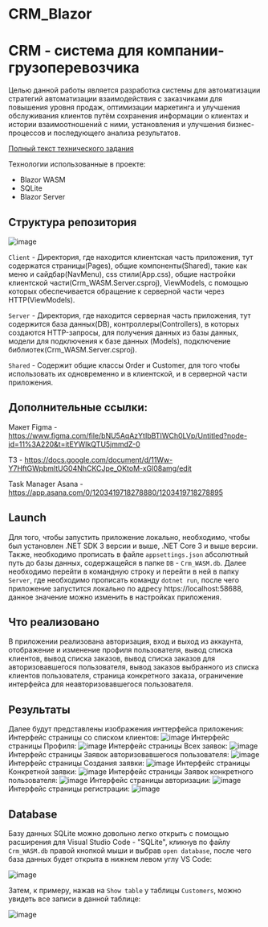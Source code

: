 # CRM_Blazor

# CRM - система для компании-грузоперевозчика

Целью данной работы является разработка системы для автоматизации стратегий автоматизации взаимодействия с заказчиками для повышения уровня продаж, оптимизации маркетинга и улучшения обслуживания клиентов путём сохранения информации о клиентах и истории взаимоотношений с ними, установления и улучшения бизнес-процессов и последующего анализа результатов.

[Полный текст технического задания](https://docs.google.com/document/d/11Ww-Y7HftGWpbmltUG04NhCKCJpe_OKtoM-xGl08amg/edit?usp=sharing) 

Технологии использованные в проекте:
 - Blazor WASM
 - SQLite
 - Blazor Server
 
 ## Структура репозитория
 ![image](https://user-images.githubusercontent.com/92932521/209802488-bf70b473-3c0c-4736-b391-e4a42ebb8369.png)

```Client``` - Директория, где находится клиентская часть приложения, тут содержатся страницы(Pages), общие компоненты(Shared), такие как меню и сайдбар(NavMenu), css стили(App.css), общие настройки клиентской части(Crm_WASM.Server.csproj), ViewModels, с помощью которых обеспечивается обращение к серверной части через HTTP(ViewModels).

```Server``` - Директория, где находится серверная часть приложения, тут содержится база данных(DB), контроллеры(Controllers), в которых создаются HTTP-запросы, для получения данных из базы данных, модели для подключения к базе данных (Models), подключение библиотек(Crm_WASM.Server.csproj).

```Shared``` - Содержит общие классы Order и Customer, для того чтобы использовать их одновременно и в клиентской, и в серверной части приложения.

## Дополнительные ссылки:
Макет Figma - https://www.figma.com/file/bNU5AqAzYtIbBTIWCh0LVp/Untitled?node-id=11%3A220&t=itEYWIkQTU5jmmdZ-0

ТЗ - https://docs.google.com/document/d/11Ww-Y7HftGWpbmltUG04NhCKCJpe_OKtoM-xGl08amg/edit

Task Manager Asana - https://app.asana.com/0/1203419718278880/1203419718278895 

## Launch
Для того, чтобы запустить приложение локально, необходимо, чтобы был установлен .NET SDK 3 версии и выше, .NET Core 3 и выше версии. Также, необходимо прописать в файле ```appsettings.json``` абсолютный путь до базы данных, содержащейся в папке ```DB``` - ```Crm_WASM.db```.
Далее необходимо перейти в командную строку и перейти в ней в папку ```Server```, где необходимо прописать команду ```dotnet run```, после чего приложение запустится локально по адресу https://localhost:58688, данное значение можно изменить в настройках приложения.

## Что реализовано
В приложении реализована авторизация, вход и выход из аккаунта, отображение и изменение профиля пользователя, вывод списка клиентов, вывод списка заказов, вывод списка заказов для авторизовавшегося пользователя, вывод заказов выбранного из списка клиентов пользователя, страница конкретного заказа, ограничение интерфейса для неавторизовавшегося пользователя.

## Результаты
Далее будут представлены изображения инттерфейса приложения:
Интерфейс страницы со списком клиентов:
![image](https://user-images.githubusercontent.com/92932521/209726327-7b142b72-3668-4e6c-882f-6e8c6b3782de.png)
Интерфейс страницы Профиля:
![image](https://user-images.githubusercontent.com/92932521/209726443-5245c004-ea6c-47ef-a93e-52f2440dbda3.png)
Интерфейс страницы Всех заявок:
![image](https://user-images.githubusercontent.com/92932521/209726499-0059a0b2-0638-4a5c-80b6-8064646c5ddf.png)
Интерфейс страницы Заявок авторизовавшегося пользователя:
![image](https://user-images.githubusercontent.com/92932521/209726514-421ecd97-06dd-44b9-8c3a-36d0f9827c1e.png)
Интерфейс страницы Создания заявки:
![image](https://user-images.githubusercontent.com/92932521/209726602-6ea38f1d-79a2-4902-92bf-b82e47b210d4.png)
Интерфейс страницы Конкретной заявки:
![image](https://user-images.githubusercontent.com/92932521/209726632-cbb01439-4fc4-46a0-b4f4-c7f71bd27f61.png)
Интерфейс страницы Заявок конкретного пользователя:
![image](https://user-images.githubusercontent.com/92932521/209726717-25c8adef-1d5e-4c0c-9f62-9cd61fe1d428.png)
Интерфейс страницы авторизации:
![image](https://user-images.githubusercontent.com/92932521/209726745-937e324a-a70a-42a3-a1ed-6ddeaa24fb44.png)
Интерфейс страницы регистрации:
![image](https://user-images.githubusercontent.com/92932521/209726764-8182e647-e993-4b74-bc74-2870234c46c0.png)
## Database
Базу данных SQLite можно довольно легко открыть с помощью расширения для Visual Studio Code - "SQLite", кликнув по файлу ```Crm_WASM.db``` правой кнопкой мыши и выбрав ```open database```, после чего база данных будет открыта в нижнем левом углу VS Code:

![image](https://user-images.githubusercontent.com/92932521/209801917-b4516329-31c6-454b-b24b-505207c0f730.png)

Затем, к примеру, нажав на ```Show table``` у таблицы ```Customers```, можно увидеть все записи в данной таблице:

![image](https://user-images.githubusercontent.com/92932521/209802426-be24268f-8ae9-4940-8f99-6f4c495e56d6.png)




